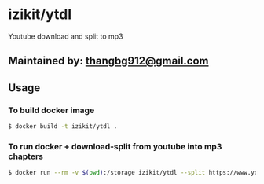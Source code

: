 # izikit/ytdl
Youtube download and split to mp3
## Maintained by: [thangbg912@gmail.com](izikit.com)

## Usage
### To build docker image
```bash
$ docker build -t izikit/ytdl .
```
### To run docker + download-split from youtube into mp3 chapters
```bash
$ docker run --rm -v $(pwd):/storage izikit/ytdl --split https://www.youtube.com/watch?v=NGuoJ0CQfqA
```